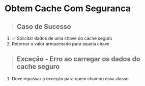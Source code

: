 # Obtem Cache Com Seguranca

> ## Caso de Sucesso
1. ✅ Solicitar dados de uma chave do cache seguro
2. Retornar o valor armazenado para aquela chave

> ## Exceção - Erro ao carregar os dados do cache seguro
1. Deve repassar a exceção para quem chamou essa classe